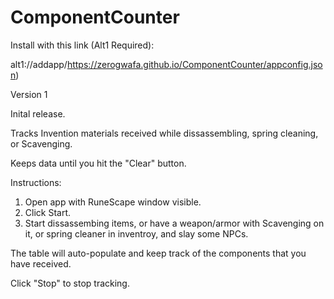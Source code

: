 # ComponentCounter

Install with this link (Alt1 Required): 

alt1://addapp/https://zerogwafa.github.io/ComponentCounter/appconfig.json)

Version 1

Inital release.

Tracks Invention materials received while dissassembling, spring cleaning, or Scavenging.

Keeps data until you hit the "Clear" button.

Instructions:
1. Open app with RuneScape window visible.
2. Click Start.
3. Start dissassembing items, or have a weapon/armor with Scavenging on it, or spring cleaner in inventroy, and slay some NPCs.

The table will auto-populate and keep track of the components that you have received.

Click "Stop" to stop tracking.
